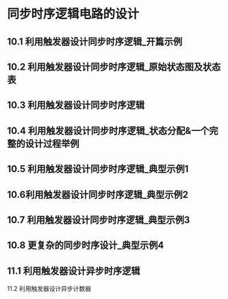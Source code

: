 # 同步时序逻辑电路的设计

## 10.1 利用触发器设计同步时序逻辑_开篇示例

## 10.2 利用触发器设计同步时序逻辑_原始状态图及状态表

## 10.3 利用触发器设计同步时序逻辑

## 10.4 利用触发器设计同步时序逻辑_状态分配&一个完整的设计过程举例

## 10.5 利用触发器设计同步时序逻辑_典型示例1

## 10.6利用触发器设计同步时序逻辑_典型示例2

## 10.7 利用触发器设计同步时序逻辑_典型示例3

## 10.8 更复杂的同步时序设计_典型示例4

## 11.1 利用触发器设计异步时序逻辑

11.2 利用触发器设计异步计数器